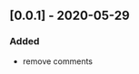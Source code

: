 <!-- https://keepachangelog.com/en/1.0.0/ -->

## [0.0.1] - 2020-05-29

### Added

- remove comments
